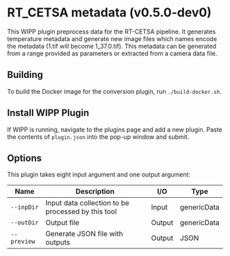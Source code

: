 # RT_CETSA metadata (v0.5.0-dev0)

This WIPP plugin preprocess data for the RT-CETSA pipeline.
It generates temperature metadata and generate new image files which
names encode the metadata (1.tif will become 1_37.0.tif).
This metadata can be generated from a range provided as parameters or
extracted from a camera data file.

## Building

To build the Docker image for the conversion plugin, run
`./build-docker.sh`.

## Install WIPP Plugin

If WIPP is running, navigate to the plugins page and add a new plugin. Paste the contents of `plugin.json` into the pop-up window and submit.

## Options

This plugin takes eight input argument and one output argument:

| Name            | Description                                        | I/O    | Type        |
|-----------------|----------------------------------------------------|--------|-------------|
| `--inpDir`      | Input data collection to be processed by this tool | Input  | genericData |
| `--outDir`      | Output file                                         | Output | genericData |
| `--preview`     | Generate JSON file with outputs                     | Output | JSON        |
